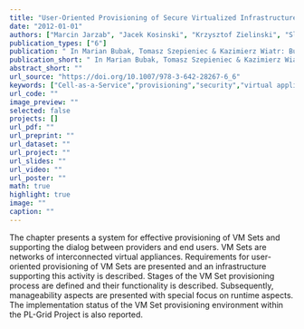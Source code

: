 ```yaml
---
title: "User-Oriented Provisioning of Secure Virtualized Infrastructure"
date: "2012-01-01"
authors: ["Marcin Jarzab", "Jacek Kosinski", "Krzysztof Zielinski", "Slawomir Zielinski"]
publication_types: ["6"]
publication: " In Marian Bubak, Tomasz Szepieniec & Kazimierz Wiatr: Building a National Distributed E-Infrastructure–PL-Grid: Scientific and Technical Achievements. 6  73--88. Berlin, Heidelberg: Springer https://doi.org/10.1007/978-3-642-28267-6_6. ISBN: 978-3-642-28267-6"
publication_short: " In Marian Bubak, Tomasz Szepieniec & Kazimierz Wiatr: Building a National Distributed E-Infrastructure–PL-Grid: Scientific and Technical Achievements. 6  73--88. Berlin, Heidelberg: Springer https://doi.org/10.1007/978-3-642-28267-6_6. ISBN: 978-3-642-28267-6"
abstract_short: ""
url_source: "https://doi.org/10.1007/978-3-642-28267-6_6"
keywords: ["Cell-as-a-Service","provisioning","security","virtual appliances","virtual networks","virtualization","VM Set"]
url_code: ""
image_preview: ""
selected: false
projects: []
url_pdf: ""
url_preprint: ""
url_dataset: ""
url_project: ""
url_slides: ""
url_video: ""
url_poster: ""
math: true
highlight: true
image: ""
caption: ""
---
```

The chapter presents a system for effective provisioning of VM Sets and supporting the dialog between providers and end users. VM Sets are networks of interconnected virtual appliances. Requirements for user-oriented provisioning of VM Sets are presented and an infrastructure supporting this activity is described. Stages of the VM Set provisioning process are defined and their functionality is described. Subsequently, manageability aspects are presented with special focus on runtime aspects. The implementation status of the VM Set provisioning environment within the PL-Grid Project is also reported.
